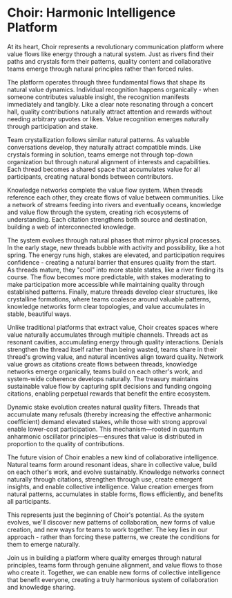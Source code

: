 # Choir: Harmonic Intelligence Platform

At its heart, Choir represents a revolutionary communication platform where value flows like energy through a natural system. Just as rivers find their paths and crystals form their patterns, quality content and collaborative teams emerge through natural principles rather than forced rules.

The platform operates through three fundamental flows that shape its natural value dynamics. Individual recognition happens organically - when someone contributes valuable insight, the recognition manifests immediately and tangibly. Like a clear note resonating through a concert hall, quality contributions naturally attract attention and rewards without needing arbitrary upvotes or likes. Value recognition emerges naturally through participation and stake.

Team crystallization follows similar natural patterns. As valuable conversations develop, they naturally attract compatible minds. Like crystals forming in solution, teams emerge not through top-down organization but through natural alignment of interests and capabilities. Each thread becomes a shared space that accumulates value for all participants, creating natural bonds between contributors.

Knowledge networks complete the value flow system. When threads reference each other, they create flows of value between communities. Like a network of streams feeding into rivers and eventually oceans, knowledge and value flow through the system, creating rich ecosystems of understanding. Each citation strengthens both source and destination, building a web of interconnected knowledge.

The system evolves through natural phases that mirror physical processes. In the early stage, new threads bubble with activity and possibility, like a hot spring. The energy runs high, stakes are elevated, and participation requires confidence - creating a natural barrier that ensures quality from the start. As threads mature, they "cool" into more stable states, like a river finding its course. The flow becomes more predictable, with stakes moderating to make participation more accessible while maintaining quality through established patterns. Finally, mature threads develop clear structures, like crystalline formations, where teams coalesce around valuable patterns, knowledge networks form clear topologies, and value accumulates in stable, beautiful ways.

Unlike traditional platforms that extract value, Choir creates spaces where value naturally accumulates through multiple channels. Threads act as resonant cavities, accumulating energy through quality interactions. Denials strengthen the thread itself rather than being wasted, teams share in their thread's growing value, and natural incentives align toward quality. Network value grows as citations create flows between threads, knowledge networks emerge organically, teams build on each other's work, and system-wide coherence develops naturally. The treasury maintains sustainable value flow by capturing split decisions and funding ongoing citations, enabling perpetual rewards that benefit the entire ecosystem.

Dynamic stake evolution creates natural quality filters. Threads that accumulate many refusals (thereby increasing the effective anharmonic coefficient) demand elevated stakes, while those with strong approval enable lower-cost participation. This mechanism—rooted in quantum anharmonic oscillator principles—ensures that value is distributed in proportion to the quality of contributions.

The future vision of Choir enables a new kind of collaborative intelligence. Natural teams form around resonant ideas, share in collective value, build on each other's work, and evolve sustainably. Knowledge networks connect naturally through citations, strengthen through use, create emergent insights, and enable collective intelligence. Value creation emerges from natural patterns, accumulates in stable forms, flows efficiently, and benefits all participants.

This represents just the beginning of Choir's potential. As the system evolves, we'll discover new patterns of collaboration, new forms of value creation, and new ways for teams to work together. The key lies in our approach - rather than forcing these patterns, we create the conditions for them to emerge naturally.

Join us in building a platform where quality emerges through natural principles, teams form through genuine alignment, and value flows to those who create it. Together, we can enable new forms of collective intelligence that benefit everyone, creating a truly harmonious system of collaboration and knowledge sharing.
